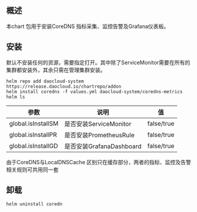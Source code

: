
## 概述

本chart 包用于安装CoreDNS 指标采集、监控告警及Grafana仪表板。


## 安装

默认不安装任何的资源，需要指定打开。其中除了ServiceMonitor需要在所有的集群都安装外，其余只需在管理集群安装。

```
helm repo add daocloud-system https://release.daocloud.io/chartrepo/addon
helm install coredns -f values.yml daocloud-system/coredns-metrics
helm ls
```


参数 | 说明 | 值
---|---|---
global.isInstallSM | 是否安装ServiceMonitor | false/true
global.isInstallPR | 是否安装PrometheusRule | false/true
global.isInstallGD | 是否安装GrafanaDashboard | false/true


由于CoreDNS与LocalDNSCache 区别只在缓存部分，两者的指标、监控及告警相关规则可共用同一套

## 卸载

```
helm uninstall coredn 
```
